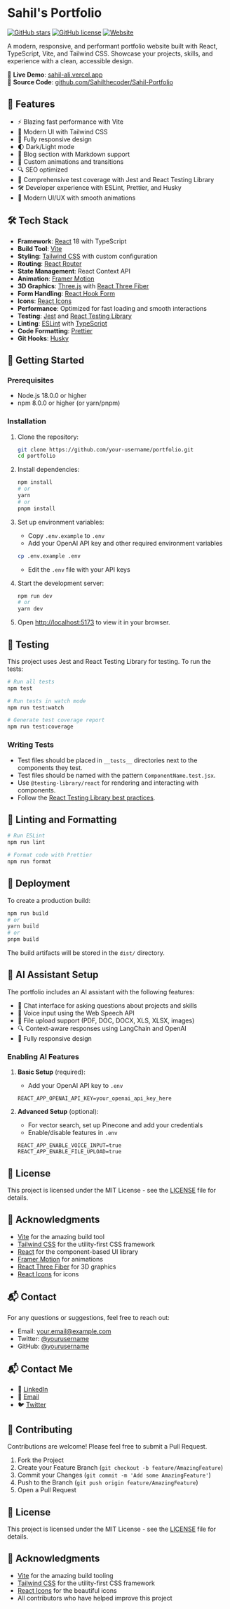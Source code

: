 # Sahil's Portfolio
[![GitHub stars](https://img.shields.io/github/stars/Sahilthecoder/Sahil-Portfolio?style=social)](https://github.com/Sahilthecoder/Sahil-Portfolio/stargazers)
[![GitHub license](https://img.shields.io/github/license/Sahilthecoder/Sahil-Portfolio)](https://github.com/Sahilthecoder/Sahil-Portfolio/blob/main/LICENSE)
[![Website](https://img.shields.io/website?url=https%3A%2F%2Fsahilthecoder.github.io%2FSahil-Portfolio%2F)](https://sahilthecoder.github.io/Sahil-Portfolio/)

A modern, responsive, and performant portfolio website built with React, TypeScript, Vite, and Tailwind CSS. Showcase your projects, skills, and experience with a clean, accessible design.

🔗 **Live Demo**: [sahil-ali.vercel.app](https://sahil-ali.vercel.app)  
📂 **Source Code**: [github.com/Sahilthecoder/Sahil-Portfolio](https://github.com/Sahilthecoder/Sahil-Portfolio)

## 🚀 Features

- ⚡ Blazing fast performance with Vite
- 🎨 Modern UI with Tailwind CSS
- 📱 Fully responsive design
- 🌓 Dark/Light mode
- 📝 Blog section with Markdown support
- 🎨 Custom animations and transitions
- 🔍 SEO optimized
- 🧪 Comprehensive test coverage with Jest and React Testing Library
- 🛠️ Developer experience with ESLint, Prettier, and Husky
- 🎨 Modern UI/UX with smooth animations

## 🛠️ Tech Stack

- **Framework**: [React](https://reactjs.org/) 18 with TypeScript
- **Build Tool**: [Vite](https://vitejs.dev/)
- **Styling**: [Tailwind CSS](https://tailwindcss.com/) with custom configuration
- **Routing**: [React Router](https://reactrouter.com/)
- **State Management**: React Context API
- **Animation**: [Framer Motion](https://www.framer.com/motion/)
- **3D Graphics**: [Three.js](https://threejs.org/) with [React Three Fiber](https://docs.pmnd.rs/react-three-fiber/getting-started/introduction)
- **Form Handling**: [React Hook Form](https://react-hook-form.com/)
- **Icons**: [React Icons](https://react-icons.github.io/react-icons/)
- **Performance**: Optimized for fast loading and smooth interactions
- **Testing**: [Jest](https://jestjs.io/) and [React Testing Library](https://testing-library.com/)
- **Linting**: [ESLint](https://eslint.org/) with [TypeScript](https://www.typescriptlang.org/)
- **Code Formatting**: [Prettier](https://prettier.io/)
- **Git Hooks**: [Husky](https://typicode.github.io/husky/#/)

## 🚀 Getting Started

### Prerequisites

- Node.js 18.0.0 or higher
- npm 8.0.0 or higher (or yarn/pnpm)

### Installation

1. Clone the repository:
   ```bash
   git clone https://github.com/your-username/portfolio.git
   cd portfolio
   ```

2. Install dependencies:
   ```bash
   npm install
   # or
   yarn
   # or
   pnpm install
   ```

3. Set up environment variables:
   - Copy `.env.example` to `.env`
   - Add your OpenAI API key and other required environment variables
   ```bash
   cp .env.example .env
   ```
   - Edit the `.env` file with your API keys

4. Start the development server:
   ```bash
   npm run dev
   # or
   yarn dev
   ```

5. Open [http://localhost:5173](http://localhost:5173) to view it in your browser.

## 🧪 Testing

This project uses Jest and React Testing Library for testing. To run the tests:

```bash
# Run all tests
npm test

# Run tests in watch mode
npm run test:watch

# Generate test coverage report
npm run test:coverage
```

### Writing Tests

- Test files should be placed in `__tests__` directories next to the components they test.
- Test files should be named with the pattern `ComponentName.test.jsx`.
- Use `@testing-library/react` for rendering and interacting with components.
- Follow the [React Testing Library best practices](https://testing-library.com/docs/react-testing-library/intro/).

## 🧹 Linting and Formatting

```bash
# Run ESLint
npm run lint

# Format code with Prettier
npm run format
```

## 🚀 Deployment

To create a production build:

```bash
npm run build
# or
yarn build
# or
pnpm build
```

The build artifacts will be stored in the `dist/` directory.

## 🤖 AI Assistant Setup

The portfolio includes an AI assistant with the following features:

- 💬 Chat interface for asking questions about projects and skills
- 🎤 Voice input using the Web Speech API
- 📁 File upload support (PDF, DOC, DOCX, XLS, XLSX, images)
- 🔍 Context-aware responses using LangChain and OpenAI
- 📱 Fully responsive design

### Enabling AI Features

1. **Basic Setup** (required):
   - Add your OpenAI API key to `.env`
   ```
   REACT_APP_OPENAI_API_KEY=your_openai_api_key_here
   ```

2. **Advanced Setup** (optional):
   - For vector search, set up Pinecone and add your credentials
   - Enable/disable features in `.env`
   ```
   REACT_APP_ENABLE_VOICE_INPUT=true
   REACT_APP_ENABLE_FILE_UPLOAD=true
   ```

## 📝 License

This project is licensed under the MIT License - see the [LICENSE](LICENSE) file for details.

## 🙏 Acknowledgments

- [Vite](https://vitejs.dev/) for the amazing build tool
- [Tailwind CSS](https://tailwindcss.com/) for the utility-first CSS framework
- [React](https://reactjs.org/) for the component-based UI library
- [Framer Motion](https://www.framer.com/motion/) for animations
- [React Three Fiber](https://docs.pmnd.rs/react-three-fiber/getting-started/introduction) for 3D graphics
- [React Icons](https://react-icons.github.io/react-icons/) for icons

## 📬 Contact

For any questions or suggestions, feel free to reach out:

- Email: your.email@example.com
- Twitter: [@yourusername](https://twitter.com/yourusername)
- GitHub: [@yourusername](https://github.com/yourusername)
## 📬 Contact Me

- 💼 [LinkedIn](https://linkedin.com/in/yourusername)
- 📧 [Email](mailto:your.email@example.com)
- 🐦 [Twitter](https://twitter.com/yourusername)

## 🤝 Contributing

Contributions are welcome! Please feel free to submit a Pull Request.

1. Fork the Project
2. Create your Feature Branch (`git checkout -b feature/AmazingFeature`)
3. Commit your Changes (`git commit -m 'Add some AmazingFeature'`)
4. Push to the Branch (`git push origin feature/AmazingFeature`)
5. Open a Pull Request

## 📝 License

This project is licensed under the MIT License - see the [LICENSE](LICENSE) file for details.

## 🙏 Acknowledgments

- [Vite](https://vitejs.dev/) for the amazing build tooling
- [Tailwind CSS](https://tailwindcss.com/) for the utility-first CSS framework
- [React Icons](https://react-icons.github.io/react-icons/) for the beautiful icons
- All contributors who have helped improve this project
